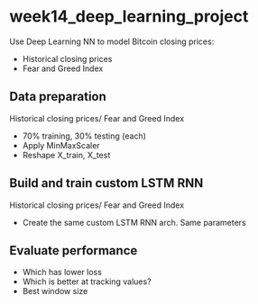 # week14_deep_learning_project
Use Deep Learning NN to model Bitcoin closing prices:
- Historical closing prices
- Fear and Greed Index

## Data preparation
Historical closing prices/ Fear and Greed Index
- 70% training, 30% testing (each)
- Apply MinMaxScaler
- Reshape X_train, X_test

## Build and train custom LSTM RNN
Historical closing prices/ Fear and Greed Index

- Create the same custom LSTM RNN arch. Same parameters

## Evaluate performance
- Which has lower loss
- Which is better at tracking values?
- Best window size